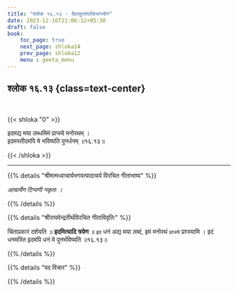 ```yaml
---
title: "श्लोक १६.१३ - दैवासुरसंपत्विभागयोग"
date: 2023-12-16T21:06:12+05:30
draft: false
book:
    toc_page: true
    next_page: shloka14
    prev_page: shloka12
    menu : geeta_menu
---
```




## श्लोक १६.१३ {class=text-center}

<br/>

{{< shloka  "0"  >}}

इदमद्य मया लब्धमिमं प्राप्स्ये मनोरथम् ।  
इदमस्तीदमपि मे भविष्यति पुनर्धनम् ॥१६.१३॥

{{< /shloka >}}

---


{{% details "श्रीमत्मध्वाचार्यभगवत्पादाचर्य विरचित  गीताभाष्य" %}}

*आचार्येण टिप्पणी नकृतः ।*

{{% /details %}}



{{% details "श्रीराघवेन्द्रतीर्थविरचित गीताविवृतिः" %}}

चिंताप्रकारं दर्शयति ॥ **इदमित्यादि त्रयेण** ॥ 
`इदं` धनं अद्य मया लब्दं, इमं मनोरथं `प्राप्स्ये` 
प्राप्स्यामि । इदं धनमस्ति इदमपि धनं मे पुनर्भविष्यति ॥१६.१३॥

{{% /details %}}



{{% details "पद विचार" %}}


{{% /details %}}
